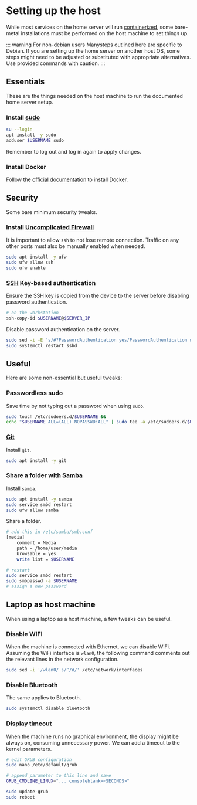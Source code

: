 # Setting up the host
While most services on the home server will run [containerized](/stacks/overview), some bare-metal installations must be performed on the host machine to set things up.

::: warning For non-debian users
Manysteps outlined here are specific to Debian. If you are setting up the home server on another host OS, some steps might need to be adjusted or substituted with appropriate alternatives. Use provided commands with caution.
:::

## Essentials
These are the things needed on the host machine to run the documented home server setup.

### Install [sudo](https://wiki.debian.org/sudo)
```bash
su --login
apt install -y sudo
adduser $USERNAME sudo
```
Remember to log out and log in again to apply changes.


### Install Docker
Follow the [official documentation](https://docs.docker.com/engine/install/debian/) to install Docker.

## Security
Some bare minimum security tweaks.

### Install [Uncomplicated Firewall](https://wiki.debian.org/Uncomplicated%20Firewall%20%28ufw%29)
It is important to allow `ssh` to not lose remote connection. Traffic on any other ports must also be manually enabled when needed.
```bash
sudo apt install -y ufw
sudo ufw allow ssh
sudo ufw enable
```

### [SSH](https://wiki.debian.org/SSH) Key-based authentication
Ensure the SSH key is copied from the device to the server before disabling password authentication.
```bash
# on the workstation
ssh-copy-id $USERNAME@$SERVER_IP
```
Disable password authentication on the server.

```bash
sudo sed -i -E 's/#?PasswordAuthentication yes/PasswordAuthentication no/' /etc/ssh/sshd_config &&
sudo systemctl restart sshd
```

## Useful
Here are some non-essential but useful tweaks:

### Passwordless sudo
Save time by not typing out a password when using `sudo`.
```bash
sudo touch /etc/sudoers.d/$USERNAME &&
echo "$USERNAME ALL=(ALL) NOPASSWD:ALL" | sudo tee -a /etc/sudoers.d/$USERNAME
```

### [Git](https://git-scm.com/download/linux)
Install `git`.
```bash
sudo apt install -y git
```
### Share a folder with [Samba](https://wiki.debian.org/Samba/ServerSimple)
Install `samba`.
```bash
sudo apt install -y samba
sudo service smbd restart
sudo ufw allow samba
```

Share a folder.
```bash
# add this in /etc/samba/smb.conf
[media]
    comment = Media
    path = /home/user/media
    browsable = yes
    write list = $USERNAME
    
# restart
sudo service smbd restart
sudo smbpasswd -a $USERNAME
# assign a new password
```

## Laptop as host machine
When using a laptop as a host machine, a few tweaks can be useful.

### Disable WIFI
When the machine is connected with Ethernet, we can disable WiFi. Assuming the WiFi interface is `wlan0`, the following command comments out the relevant lines in the network configuration.
```bash
sudo sed -i '/wlan0/ s/^/#/' /etc/network/interfaces
```

### Disable Bluetooth
The same applies to Bluetooth.
```bash
sudo systemctl disable bluetooth
```

### Display timeout
When the machine runs no graphical environment, the display might be always on, consuming unnecessary power. We can add a timeout to the kernel parameters.
```bash
# edit GRUB configuration
sudo nano /etc/default/grub

# append parameter to this line and save
GRUB_CMDLINE_LINUX="... consoleblank=<SECONDS>"

sudo update-grub
sudo reboot
```
